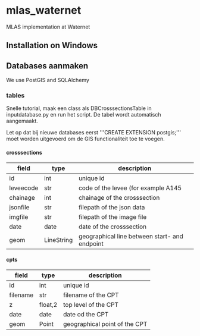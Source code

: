 # mlas_waternet
MLAS implementation at Waternet

## Installation on Windows

## Databases aanmaken

We use PostGIS and SQLAlchemy

### tables

Snelle tutorial, maak een class als DBCrosssectionsTable in inputdatabase.py en run het script. De tabel wordt automatisch aangemaakt.

Let op dat bij nieuwe databases eerst '''CREATE EXTENSION postgis;''' moet worden uitgevoerd om de GIS functionaliteit toe te voegen.

#### crosssections

field | type | description
--- | --- | --- 
id | int | unique id
leveecode | str | code of the levee (for example A145
chainage | int | chainage of the crosssection
jsonfile | str | filepath of the json data
imgfile | str | filepath of the image file
date | date | date of the crosssection
geom | LineString | geographical line between start- and endpoint

#### cpts

field | type | description
--- | --- | --- 
id | int | unique id
filename | str | filename of the CPT
z | float,2 | top level of the CPT
date | date | date od the CPT
geom | Point | geographical point of the CPT

